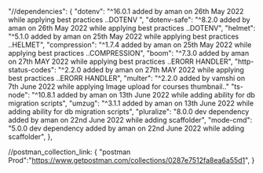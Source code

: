 "//dependencies": {
    "dotenv": "^16.0.1 added by aman on 26th May 2022 while applying best practices ..DOTENV ",
    "dotenv-safe": "^8.2.0 added by aman on 26th May 2022 while applying best practices ..DOTENV",
    "helmet": "^5.1.0 added by aman on 25th May 2022 while applying best practices ..HELMET",
    "compression": "^1.7.4 added by aman on 25th May 2022 while applying best practices ..COMPRESSION",
    "boom": "^7.3.0 added by aman on 27th MAY 2022 while applying best practices ..ERORR HANDLER",
    "http-status-codes": "^2.2.0 added by aman on 27th MAY 2022 while applying best practices ..ERORR HANDLER",
    "multer": "^2.2.0 added by vamshi on 7th June 2022 while applying Image upload for courses thumbnail.."
    "ts-node": "^10.8.1 added by aman on 13th June 2022 while adding ability for db migration scripts",
    "umzug": "^3.1.1 added by aman on 13th June 2022 while adding ability for db migration scripts",
    "pluralize": "8.0.0 dev dependency added by aman on 22nd June 2022 while adding scaffolder",
    "mode-cmd": "5.0.0 dev dependency added by aman on 22nd June 2022 while adding scaffolder",
  },


//postman_collection_link: {
    "postman Prod":"https://www.getpostman.com/collections/0287e7512fa8ea6a55d1",
  } 